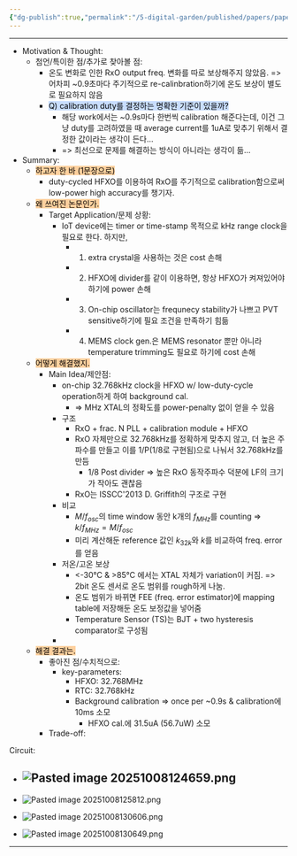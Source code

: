 ```yaml
---
{"dg-publish":true,"permalink":"/5-digital-garden/published/papers/paper-review/a-20-ppm-50-c-105-c-1-a-32-768-k-hz-clock-generator-with-a-system-hfxo-assisted-background-calibration/","tags":["HFXO","SXDO","trimming_free","background_calibration","RTC","RTC_calibration"],"created":"2025-10-08T12:23:58.478+09:00"}
---
```


--- 
- Motivation & Thought: 
	- 첨언/특이한 점/추가로 찾아볼 점:
		- 온도 변화로 인한 RxO output freq. 변화를 따로 보상해주지 않았음. => 어차피 ~0.9초마다 주기적으로 re-calinbration하기에 온도 보상이 별도로 필요하지 않음
		- <mark style="background: #ADCCFFA6;">Q) calibration duty를 결정하는 명확한 기준이 있을까?</mark>
			- 해당 work에서는 ~0.9s마다 한번씩 calibration 해준다는데, 이건 그냥 duty를 고려하였을 때 average current를 1uA로 맞추기 위해서 결정한 값이라는 생각이 든다... 
			- => 최선으로 문제를 해결하는 방식이 아니라는 생각이 듦...
- Summary: 
	- <mark style="background: #FFB86CA6;">하고자 한 바 (1문장으로)</mark>
		- duty-cycled HFXO를 이용하여 RxO를 주기적으로 calibration함으로써 low-power high accuracy를 챙기자.
	- <mark style="background: #FFB86CA6;">왜 쓰여진 논문인가.</mark>
		- Target Application/문제 상황: 
			- IoT device에는 timer or time-stamp 목적으로 kHz range clock을 필요로 한다. 하지만, 
				- 1. extra crystal을 사용하는 것은 cost 손해
				- 2. HFXO에 divider를 같이 이용하면, 항상 HFXO가 켜져있어야 하기에 power 손해
				- 3. On-chip oscillator는 frequnecy stability가 나쁘고 PVT sensitive하기에 필요 조건을 만족하기 힘듦
				- 4. MEMS clock gen.은 MEMS resonator 뿐만 아니라 temperature trimming도 필요로 하기에 cost 손해
	- <mark style="background: #FFB86CA6;">어떻게 해결했지.</mark>
		- Main Idea/제안점: 
			- on-chip 32.768kHz clock을 HFXO w/ low-duty-cycle operation하게 하여 background cal.
				- => MHz XTAL의 정확도를 power-penalty 없이 얻을 수 있음
			- 구조 
				- RxO + frac. N PLL + calibration module + HFXO
				- RxO 자체만으로 32.768kHz를 정확하게 맞추지 않고, 더 높은 주파수를 만들고 이를 1/P(1/8로 구현됨)으로 나눠서 32.768kHz를 만듬
					- 1/8 Post divider => 높은 RxO 동작주파수 덕분에 LF의 크기가 작아도 괜찮음
				- RxO는 ISSCC'2013 D. Griffith의 구조로 구현
			- 비교
				- $M/f_{osc}$의 time window 동안 k개의 $f_{MHz}$를 counting => $k/f_{MHz}=M/f_{osc}$
				- 미리 계산해둔 reference 값인 $k_{32k}$와 $k$를 비교하여 freq. error를 얻음
			- 저온/고온 보상
				- <-30°C & >85°C 에서는 XTAL 자체가 variation이 커짐. => 2bit 온도 센서로 온도 범위를 rough하게 나눔.
				- 온도 범위가 바뀌면 FEE (freq. error estimator)에 mapping table에 저장해둔 온도 보정값을 넣어줌 
				- Temperature Sensor (TS)는 BJT + two hysteresis comparator로 구성됨
			- 
	- <mark style="background: #FFB86CA6;">해결 결과는.</mark>
		- 좋아진 점/수치적으로:
			- key-parameters:
				- HFXO: 32.768MHz 
				- RTC: 32.768kHz
				- Background calibration => once per ~0.9s & calibration에 10ms 소모
					- HFXO cal.에 31.5uA (56.7uW) 소모
		- Trade-off: 

Circuit:
- ![Pasted image 20251008124659.png](/img/user/0.%20TOOLS/00.%20Attechments/Pasted%20image%2020251008124659.png)
	- 

- ![Pasted image 20251008125812.png](/img/user/0.%20TOOLS/00.%20Attechments/Pasted%20image%2020251008125812.png)

- ![Pasted image 20251008130606.png](/img/user/0.%20TOOLS/00.%20Attechments/Pasted%20image%2020251008130606.png) 
- ![Pasted image 20251008130649.png](/img/user/0.%20TOOLS/00.%20Attechments/Pasted%20image%2020251008130649.png)


---
